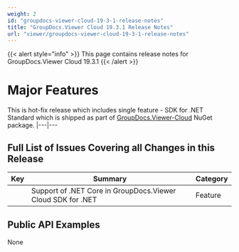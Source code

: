 ```yaml
---
weight: 2
id: "groupdocs-viewer-cloud-19-3-1-release-notes"
title: "GroupDocs.Viewer Cloud 19.3.1 Release Notes"
url: "viewer/groupdocs-viewer-cloud-19-3-1-release-notes"
---
```


{{< alert style="info" >}}
This page contains release notes for GroupDocs.Viewer Cloud 19.3.1
{{< /alert >}}

# Major Features #

This is hot-fix release which includes single feature - SDK for .NET Standard which is shipped as part of [GroupDocs.Viewer-Cloud](https://www.nuget.org/packages/groupdocs.viewer-cloud) NuGet package.
|---|---

## Full List of Issues Covering all Changes in this Release ##

|Key|Summary|Category
|---|---|---
||Support of .NET Core in GroupDocs.Viewer Cloud SDK for .NET|Feature


## Public API Examples ##

None
